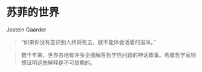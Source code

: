 # 苏菲的世界

Jostein Gaarder

> “如果你没有意识到人终将死去，就不能体会活着的滋味。”

> 数千年来，世界各地有许多企图解答哲学性问题的神话故事。希腊哲学家则想证明这些解释是不可信赖的。

